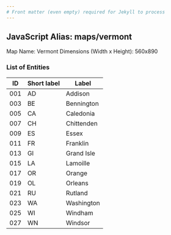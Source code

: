 ```yaml
---
# Front matter (even empty) required for Jekyll to process
---
```


## JavaScript Alias: maps/vermont

Map Name: Vermont
Dimensions (Width x Height): 560x890





### List of Entities

ID | Short label | Label
---|---|---|
001|AD|Addison
003|BE|Bennington
005|CA|Caledonia
007|CH|Chittenden
009|ES|Essex
011|FR|Franklin
013|GI|Grand Isle
015|LA|Lamoille
017|OR|Orange
019|OL|Orleans
021|RU|Rutland
023|WA|Washington
025|WI|Windham
027|WN|Windsor

